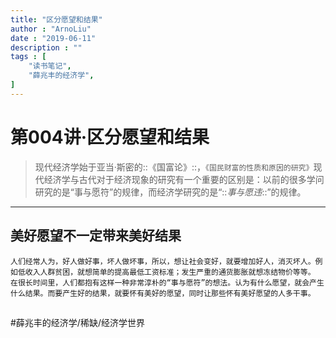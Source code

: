 ```yaml
---
title: "区分愿望和结果"
author : "ArnoLiu"
date : "2019-06-11"
description : ""
tags : [
    "读书笔记",
    "薛兆丰的经济学",
]
---
```


# 第004讲·区分愿望和结果
> 现代经济学始于亚当·斯密的::《国富论》::，`《国民财富的性质和原因的研究》`现代经济学与古代对于经济现象的研究有一个重要的区别是：以前的很多学问研究的是“事与愿符”的规律，而经济学研究的是“::*事与愿违*::”的规律。  
- - - -
## 美好愿望不一定带来美好结果	
	人们经常人为，好人做好事，坏人做坏事，所以，想让社会变好，就要增加好人，消灭坏人。例如低收入人群贫困，就想简单的提高最低工资标准；发生严重的通货膨胀就想冻结物价等等。
	在很长时间里，人们都抱有这样一种非常淳朴的“事与愿符”的想法。认为有什么愿望，就会产生什么结果。而要产生好的结果，就要怀有美好的愿望，同时让那些怀有美好愿望的人多干事。
## 

#薛兆丰的经济学/稀缺/经济学世界
